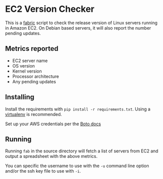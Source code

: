 # EC2 Version Checker

This is a [fabric](http://fabfile.org) script to check the release version of Linux servers running in Amazon EC2. On Debian based servers, it will also report the number pending updates.

## Metrics reported

* EC2 server name
* OS version
* Kernel version
* Processor architecture
* Any pending updates

## Installing

Install the requirements with `pip install -r requirements.txt`. Using a [virtualenv](http://www.virtualenv.org/) is recommended.

Set up your AWS credentials per the [Boto docs](http://docs.pythonboto.org/en/latest/boto_config_tut.html)

## Running

Running `fab` in the source directory will fetch a list of servers from EC2 and output a spreadsheet with the above metrics.

You can specific the username to use with the `-u` command line option and/or the ssh key file to use with `-i`.
